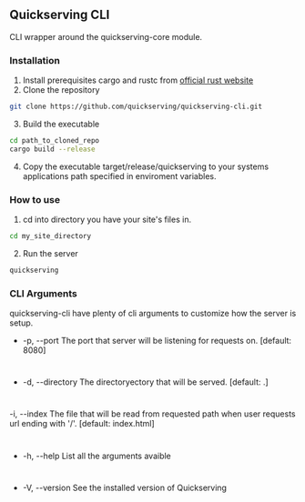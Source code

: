 ## Quickserving CLI

CLI wrapper around the quickserving-core module.

### Installation

1. Install prerequisites cargo and rustc from [official rust website](http://rust-lang.org)
2. Clone the repository

```bash
git clone https://github.com/quickserving/quickserving-cli.git
```

3. Build the executable

```bash
cd path_to_cloned_repo
cargo build --release
```

4. Copy the executable target/release/quickserving to your systems applications path specified in enviroment variables.

### How to use

1. cd into directory you have your site's files in.

```bash
cd my_site_directory
```

2. Run the server

```bash
quickserving
```

### CLI Arguments

quickserving-cli have plenty of cli arguments to customize how the server is setup.

- -p, --port <PORT> The port that server will be listening for requests on. [default: 8080]

#

- -d, --directory <DIRECTORY> The directoryectory that will be served. [default: .]

#

-i, --index <INDEX> The file that will be read from requested path when user requests url ending with '/'. [default: index.html]

#

- -h, --help List all the arguments avaible

#

- -V, --version See the installed version of Quickserving
